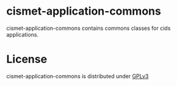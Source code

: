 cismet-application-commons
==========================

cismet-application-commons contains commons classes for cids applications.

License
=======

cismet-application-commons is distributed under [GPLv3](https://github.com/cismet/cismet-application-commons/blob/dev/LICENSE)
